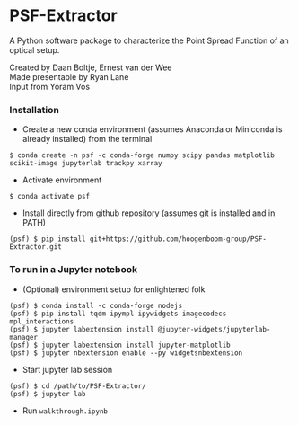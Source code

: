 # PSF-Extractor
A Python software package to characterize the Point Spread Function of an optical setup.

Created by Daan Boltje, Ernest van der Wee  
Made presentable by Ryan Lane  
Input from Yoram Vos

### Installation
* Create a new conda environment (assumes Anaconda or Miniconda is already installed) from the terminal
```
$ conda create -n psf -c conda-forge numpy scipy pandas matplotlib scikit-image jupyterlab trackpy xarray
```

* Activate environment
```
$ conda activate psf
```

* Install directly from github repository (assumes git is installed and in PATH)
```
(psf) $ pip install git+https://github.com/hoogenboom-group/PSF-Extractor.git
```


### To run in a Jupyter notebook
* (Optional) environment setup for enlightened folk
```
(psf) $ conda install -c conda-forge nodejs
(psf) $ pip install tqdm ipympl ipywidgets imagecodecs mpl_interactions
(psf) $ jupyter labextension install @jupyter-widgets/jupyterlab-manager
(psf) $ jupyter labextension install jupyter-matplotlib
(psf) $ jupyter nbextension enable --py widgetsnbextension
```

* Start jupyter lab session
```
(psf) $ cd /path/to/PSF-Extractor/
(psf) $ jupyter lab
```

* Run `walkthrough.ipynb`

